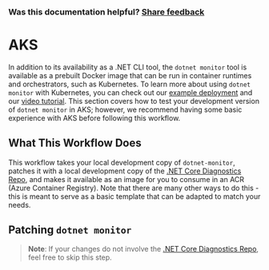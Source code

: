 
### Was this documentation helpful? [Share feedback](https://www.research.net/r/DGDQWXH?src=documentation%2FlearningPath%2Faks)

# AKS

In addition to its availability as a .NET CLI tool, the `dotnet monitor` tool is available as a prebuilt Docker image that can be run in container runtimes and orchestrators, such as Kubernetes. To learn more about using `dotnet monitor` with Kubernetes, you can check out our [example deployment](https://github.com/dotnet/dotnet-monitor/blob/main/documentation/kubernetes.md) and our [video tutorial](https://github.com/dotnet/dotnet-monitor/tree/main/samples/AKS_Tutorial). This section covers how to test your development version of `dotnet monitor` in AKS; however, we recommend having some basic experience with AKS before following this workflow.

## What This Workflow Does

This workflow takes your local development copy of `dotnet-monitor`, patches it with a local development copy of the [.NET Core Diagnostics Repo](https://github.com/dotnet/diagnostics#net-core-diagnostics-repo), and makes it available as an image for you to consume in an ACR (Azure Container Registry). Note that there are many other ways to do this - this is meant to serve as a basic template that can be adapted to match your needs.

## Patching `dotnet monitor`

>**Note**: If your changes do not involve the [.NET Core Diagnostics Repo](https://github.com/dotnet/diagnostics#net-core-diagnostics-repo), feel free to skip this step.
